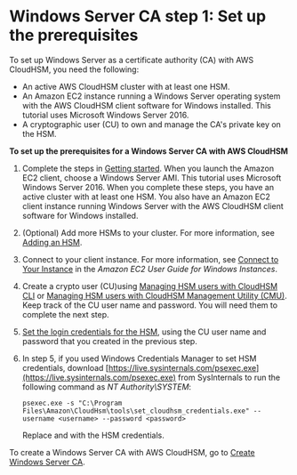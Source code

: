 # Windows Server CA step 1: Set up the prerequisites<a name="win-ca-prerequisites"></a>

To set up Windows Server as a certificate authority \(CA\) with AWS CloudHSM, you need the following:
+ An active AWS CloudHSM cluster with at least one HSM\.
+ An Amazon EC2 instance running a Windows Server operating system with the AWS CloudHSM client software for Windows installed\. This tutorial uses Microsoft Windows Server 2016\.
+ A cryptographic user \(CU\) to own and manage the CA's private key on the HSM\.

**To set up the prerequisites for a Windows Server CA with AWS CloudHSM**

1. Complete the steps in [Getting started](getting-started.md)\. When you launch the Amazon EC2 client, choose a Windows Server AMI\. This tutorial uses Microsoft Windows Server 2016\. When you complete these steps, you have an active cluster with at least one HSM\. You also have an Amazon EC2 client instance running Windows Server with the AWS CloudHSM client software for Windows installed\.

1. \(Optional\) Add more HSMs to your cluster\. For more information, see [Adding an HSM](add-remove-hsm.md#add-hsm)\.

1. Connect to your client instance\. For more information, see [Connect to Your Instance](https://docs.aws.amazon.com/AWSEC2/latest/WindowsGuide/EC2_GetStarted.html#ec2-connect-to-instance-windows) in the *Amazon EC2 User Guide for Windows Instances*\.

1. Create a crypto user \(CU\)using [Managing HSM users with CloudHSM CLI](manage-hsm-users-chsm-cli.md) or [Managing HSM users with CloudHSM Management Utility \(CMU\)](manage-hsm-users-cmu.md)\. Keep track of the CU user name and password\. You will need them to complete the next step\.

1. [Set the login credentials for the HSM](ksp-library-prereq.md), using the CU user name and password that you created in the previous step\.

1. In step 5, if you used Windows Credentials Manager to set HSM credentials, download [https://live.sysinternals.com/psexec.exe](https://live.sysinternals.com/psexec.exe) from SysInternals to run the following command as *NT Authority\\SYSTEM*:

   ```
   psexec.exe -s "C:\Program Files\Amazon\CloudHsm\tools\set_cloudhsm_credentials.exe" --username <username> --password <password>
   ```

   Replace *<username>* and *<password>* with the HSM credentials\.

To create a Windows Server CA with AWS CloudHSM, go to [Create Windows Server CA](win-ca-setup.md)\.